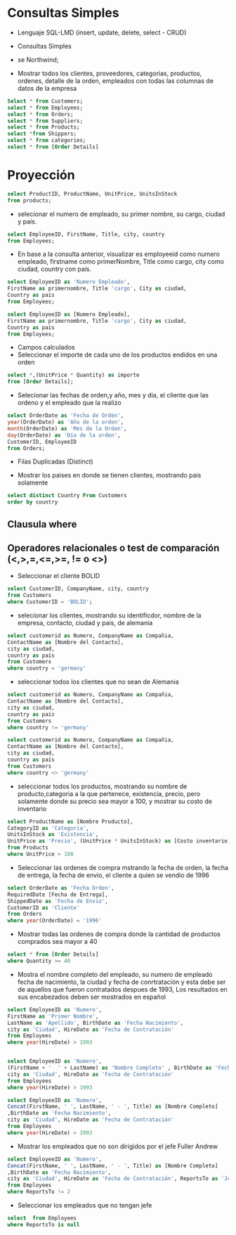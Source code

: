 # Consultas Simples

-  Lenguaje SQL-LMD (insert, update, delete, select - CRUD)
-  Consultas Simples
- se Northwind;

-  Mostrar todos los clientes, proveedores, categorias, productos, ordenes, detalle de la orden, empleados con todas las columnas de datos de la empresa
```sql
Select * from Customers;
select * from Employees;
select * from Orders;
select * from Suppliers;
select * from Products;
select *from Shippers;
select * from categories;
select * from [Order Details]
```
# Proyección 
```sql
select ProductID, ProductName, UnitPrice, UnitsInStock 
from products;
```

-  selecionar el numero de empleado, su primer nombre, su cargo, ciudad y pais.
```sql
select EmployeeID, FirstName, Title, city, country 
from Employees; 
```


-  En base a la consulta anterior, visualizar es employeeid como numero empleado, firstname como primerNombre, Title como cargo, city como ciudad, country con país.
```sql
select EmployeeID as 'Numero Empleado', 
FirstName as primernombre, Title 'cargo', City as ciudad, 
Country as país
from Employees;

select EmployeeID as [Numero Empleado], 
FirstName as primernombre, Title 'cargo', City as ciudad, 
Country as país
from Employees;
```

-  Campos calculados 
-  Seleccionar el importe de cada uno de los productos endidos en una orden 
```sql
select *,(UnitPrice * Quantity) as importe 
from [Order Details];
```

-  Selecionar las fechas de orden,y año, mes y dia, el cliente que las ordeno y el empleado que la realizo

```sql
select OrderDate as 'Fecha de Orden',
year(OrderDate) as 'Año de la orden', 
month(OrderDate) as 'Mes de la Orden', 
day(OrderDate) as 'Día de la orden',
CustomerID, EmployeeID 
from Orders;
```
-  Filas Duplicadas (Distinct)

-  Mostrar los paises en donde se tienen clientes, mostrando pais solamente
```sql
select distinct Country From Customers
order by country 
```

## Clausula where 
## Operadores relacionales o test de comparación (<,>,=,<=,>=, != o <>)


-  Seleccionar el cliente BOLID
```sql
select CustomerID, CompanyName, city, country
from Customers
where CustomerID = 'BOLID';
```

-  selecionar los clientes, mostrando su identificdor, nombre de la empresa, contacto, ciudad y pais, de alemania
```sql
select customerid as Numero, CompanyName as Compañia, 
ContactName as [Nombre del Contacto], 
city as ciudad, 
country as país 
from Customers
where country = 'germany'
```

-  seleccionar todos los clientes que no sean de Alemania
```sql
select customerid as Numero, CompanyName as Compañia, 
ContactName as [Nombre del Contacto], 
city as ciudad, 
country as país 
from Customers
where country != 'germany'
```
```sql
select customerid as Numero, CompanyName as Compañia, 
ContactName as [Nombre del Contacto], 
city as ciudad, 
country as país 
from Customers
where country <> 'germany'
```

-  seleccionar todos los productos, mostrando su nombre de producto,categoria a la que pertenece, existencia, precio, pero solamente donde su precio sea mayor a 100, y mostrar su costo de inventario
```sql
select ProductName as [Nombre Producto],
CategoryID as 'Categoria', 
UnitsInStock as 'Existencia', 
UnitPrice as 'Precio', (UnitPrice * UnitsInStock) as [Costo inventario]
from Products
where UnitPrice > 100
```

-  Seleccionar las ordenes de compra mstrando la fecha de orden, la fecha de entrega, la fecha de envio, el cliente a quien se vendio de 1996
```sql
select OrderDate as 'Fecha Orden', 
RequiredDate [Fecha de Entrega], 
ShippedDate as 'Fecha de Envio', 
CustomerID as 'Cliente'
from Orders
where year(OrderDate) = '1996'
```

- Mostrar todas las ordenes de compra donde la cantidad de productos comprados sea mayor a 40
```sql
select * from [Order Details]
where Quantity >= 40
```
- Mostra el nombre completo del empleado, su numero de empleado fecha de nacimiento, la ciudad y fecha de conrtratación y esta debe ser de aquellos que fueron contratados despues de 1993, Los resultados en sus encabezados deben ser mostrados en español
```sql
select EmployeeID as 'Numero', 
FirstName as 'Primer Nombre', 
LastName as 'Apellido', BirthDate as 'Fecha Nacimiento', 
city as 'Ciudad', HireDate as 'Fecha de Contratación'  
from Employees
where year(HireDate) > 1993
```
```sql

select EmployeeID as 'Numero', 
(FirstName + '  ' + LastName) as 'Nombre Completo' , BirthDate as 'Fecha Nacimiento', 
city as 'Ciudad', HireDate as 'Fecha de Contratación'  
from Employees
where year(HireDate) > 1993

```
```sql
select EmployeeID as 'Numero', 
Concat(FirstName, ' ', LastName, ' - ', Title) as [Nombre Completo]
,BirthDate as 'Fecha Nacimiento', 
city as 'Ciudad', HireDate as 'Fecha de Contratación'  
from Employees
where year(HireDate) > 1993
```

-  Mostrar los empleados que no son dirigidos por el jefe Fuller Andrew
```sql
select EmployeeID as 'Numero', 
Concat(FirstName, ' ', LastName, ' - ', Title) as [Nombre Completo]
,BirthDate as 'Fecha Nacimiento', 
city as 'Ciudad', HireDate as 'Fecha de Contratación', ReportsTo as 'Jefe' 
from Employees
where ReportsTo != 2
```

-  Seleccionar los empleados que no tengan jefe
```sql
select  from Employees
where ReportsTo is null
```